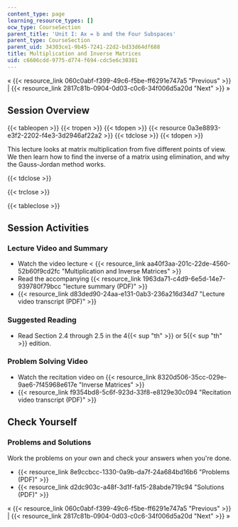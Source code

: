 ```yaml
---
content_type: page
learning_resource_types: []
ocw_type: CourseSection
parent_title: 'Unit I: Ax = b and the Four Subspaces'
parent_type: CourseSection
parent_uid: 34303ce1-9b45-7241-22d2-bd33d64df688
title: Multiplication and Inverse Matrices
uid: c6606cdd-9775-d774-f694-cdc5e6c30381
---
```


« {{< resource_link 060c0abf-f399-49c6-f5be-ff6291e747a5 "Previous" >}} | {{< resource_link 2817c81b-0904-0d03-c0c6-34f006d5a20d "Next" >}} »

Session Overview
----------------

{{< tableopen >}}
{{< tropen >}}
{{< tdopen >}}
{{< resource 0a3e8893-e3f2-2202-f4e3-3d2946af22a2 >}}
{{< tdclose >}}
{{< tdopen >}}


This lecture looks at matrix multiplication from five different points of view. We then learn how to find the inverse of a matrix using elimination, and why the Gauss-Jordan method works.


{{< tdclose >}}

{{< trclose >}}

{{< tableclose >}}

Session Activities
------------------

### Lecture Video and Summary

*   Watch the video lecture \< {{< resource_link aa40f3aa-201c-22de-4560-52b60f9cd2fc "Multiplication and Inverse Matrices" >}}
*   Read the accompanying {{< resource_link 1963da71-c4d9-6e5d-14e7-939780f79bcc "lecture summary (PDF)" >}}
*   {{< resource_link d83ded90-24aa-e131-0ab3-236a216d34d7 "Lecture video transcript (PDF)" >}}

### Suggested Reading

*   Read Section 2.4 through 2.5 in the 4{{< sup "th" >}} or 5{{< sup "th" >}} edition.

### Problem Solving Video

*   Watch the recitation video on {{< resource_link 8320d506-35cc-029e-9ae6-7f45968e617e "Inverse Matrices" >}}
*   {{< resource_link f9354bd8-5c6f-923d-33f8-e8129e30c094 "Recitation video transcript (PDF)" >}}

Check Yourself
--------------

### Problems and Solutions

Work the problems on your own and check your answers when you're done.

*   {{< resource_link 8e9ccbcc-1330-0a9b-da7f-24a684bd16b6 "Problems (PDF)" >}}
*   {{< resource_link d2dc903c-a48f-3d1f-fa15-28abde719c94 "Solutions (PDF)" >}}

« {{< resource_link 060c0abf-f399-49c6-f5be-ff6291e747a5 "Previous" >}} | {{< resource_link 2817c81b-0904-0d03-c0c6-34f006d5a20d "Next" >}} »